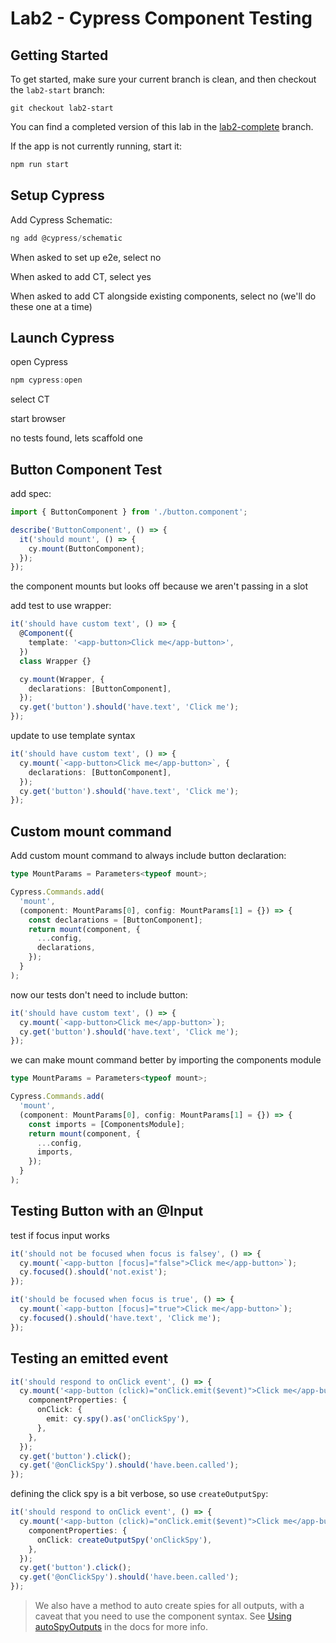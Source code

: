 # Lab2 - Cypress Component Testing

## Getting Started

To get started, make sure your current branch is clean, and then checkout the
`lab2-start` branch:

```
git checkout lab2-start
```

You can find a completed version of this lab in the
[lab2-complete](https://github.com/cypress-io/cypress-heroes-app/tree/lab2-complete)
branch.

If the app is not currently running, start it:

```bash title='./client'
npm run start
```

## Setup Cypress

Add Cypress Schematic:

```ts title=./client
ng add @cypress/schematic
```

When asked to set up e2e, select no

When asked to add CT, select yes

When asked to add CT alongside existing components, select no (we'll do these
one at a time)

## Launch Cypress

open Cypress

```ts title=./client
npm cypress:open
```

select CT

start browser

no tests found, lets scaffold one

## Button Component Test

add spec:

```ts title=./client/src/app/components/button/button.component.cy.ts
import { ButtonComponent } from './button.component';

describe('ButtonComponent', () => {
  it('should mount', () => {
    cy.mount(ButtonComponent);
  });
});
```

the component mounts but looks off because we aren't passing in a slot

add test to use wrapper:

```ts title=./client/src/app/components/button/button.component.cy.ts
it('should have custom text', () => {
  @Component({
    template: '<app-button>Click me</app-button>',
  })
  class Wrapper {}

  cy.mount(Wrapper, {
    declarations: [ButtonComponent],
  });
  cy.get('button').should('have.text', 'Click me');
});
```

update to use template syntax

```ts title=./client/src/app/components/button/button.component.cy.ts
it('should have custom text', () => {
  cy.mount(`<app-button>Click me</app-button>`, {
    declarations: [ButtonComponent],
  });
  cy.get('button').should('have.text', 'Click me');
});
```

## Custom mount command

Add custom mount command to always include button declaration:

```ts
type MountParams = Parameters<typeof mount>;

Cypress.Commands.add(
  'mount',
  (component: MountParams[0], config: MountParams[1] = {}) => {
    const declarations = [ButtonComponent];
    return mount(component, {
      ...config,
      declarations,
    });
  }
);
```

now our tests don't need to include button:

```ts title=./client/src/app/components/button/button.component.cy.ts
it('should have custom text', () => {
  cy.mount(`<app-button>Click me</app-button>`);
  cy.get('button').should('have.text', 'Click me');
});
```

we can make mount command better by importing the components module

```ts title=./client/cypress/support/component.ts
type MountParams = Parameters<typeof mount>;

Cypress.Commands.add(
  'mount',
  (component: MountParams[0], config: MountParams[1] = {}) => {
    const imports = [ComponentsModule];
    return mount(component, {
      ...config,
      imports,
    });
  }
);
```

## Testing Button with an @Input

test if focus input works

```ts title=./client/src/app/components/button/button.component.cy.ts
it('should not be focused when focus is falsey', () => {
  cy.mount(`<app-button [focus]="false">Click me</app-button>`);
  cy.focused().should('not.exist');
});

it('should be focused when focus is true', () => {
  cy.mount(`<app-button [focus]="true">Click me</app-button>`);
  cy.focused().should('have.text', 'Click me');
});
```

## Testing an emitted event

```ts title=./client/src/app/components/button/button.component.cy.ts
it('should respond to onClick event', () => {
  cy.mount('<app-button (click)="onClick.emit($event)">Click me</app-button>', {
    componentProperties: {
      onClick: {
        emit: cy.spy().as('onClickSpy'),
      },
    },
  });
  cy.get('button').click();
  cy.get('@onClickSpy').should('have.been.called');
});
```

defining the click spy is a bit verbose, so use `createOutputSpy`:

```ts title=./client/src/app/components/button/button.component.cy.ts
it('should respond to onClick event', () => {
  cy.mount('<app-button (click)="onClick.emit($event)">Click me</app-button>', {
    componentProperties: {
      onClick: createOutputSpy('onClickSpy'),
    },
  });
  cy.get('button').click();
  cy.get('@onClickSpy').should('have.been.called');
});
```

> We also have a method to auto create spies for all outputs, with a caveat that
> you need to use the component syntax. See
> [Using autoSpyOutputs](https://docs.cypress.io/guides/component-testing/events-angular#Using-autoSpyOutputs)
> in the docs for more info.

